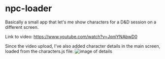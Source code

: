 # npc-loader

Basically a small app that let's me show characters for a D&D session on a different screen.

Link to video: https://www.youtube.com/watch?v=JqniYNAbwD0

Since the video upload, I've also added character details in the main screen, loaded from the characters.js file:
![image of details](https://i.imgur.com/OypN56i.png)
